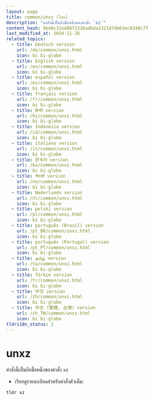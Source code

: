 ```yaml
---
layout: page
title: common/unxz (ไทย)
description: "คำสั่งนี้เป็นอีกชื่อหนึ่งของคำสั่ง `xz`"
content_hash: 9b49c31e488f2226adbda2321d7db63ec6240c7f
last_modified_at: 2024-11-26
related_topics:
  - title: Deutsch version
    url: /de/common/unxz.html
    icon: bi bi-globe
  - title: English version
    url: /en/common/unxz.html
    icon: bi bi-globe
  - title: español version
    url: /es/common/unxz.html
    icon: bi bi-globe
  - title: français version
    url: /fr/common/unxz.html
    icon: bi bi-globe
  - title: हिन्दी version
    url: /hi/common/unxz.html
    icon: bi bi-globe
  - title: Indonesia version
    url: /id/common/unxz.html
    icon: bi bi-globe
  - title: italiano version
    url: /it/common/unxz.html
    icon: bi bi-globe
  - title: 한국어 version
    url: /ko/common/unxz.html
    icon: bi bi-globe
  - title: नेपाली version
    url: /ne/common/unxz.html
    icon: bi bi-globe
  - title: Nederlands version
    url: /nl/common/unxz.html
    icon: bi bi-globe
  - title: polski version
    url: /pl/common/unxz.html
    icon: bi bi-globe
  - title: português (Brasil) version
    url: /pt_BR/common/unxz.html
    icon: bi bi-globe
  - title: português (Portugal) version
    url: /pt_PT/common/unxz.html
    icon: bi bi-globe
  - title: தமிழ் version
    url: /ta/common/unxz.html
    icon: bi bi-globe
  - title: Türkçe version
    url: /tr/common/unxz.html
    icon: bi bi-globe
  - title: 中文 version
    url: /zh/common/unxz.html
    icon: bi bi-globe
  - title: 中文 (繁體, 台灣) version
    url: /zh_TW/common/unxz.html
    icon: bi bi-globe
tldri18n_status: 2
---
```

# unxz

คำสั่งนี้เป็นอีกชื่อหนึ่งของคำสั่ง `xz`

- เรียกดูรายละเอียดสำหรับคำสั่งตัวเต็ม:

`tldr xz`
